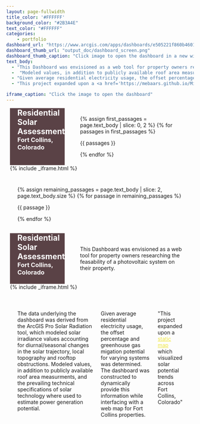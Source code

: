 ```yaml
---
layout: page-fullwidth 
title_color: '#FFFFFF'
background_color: "#2B3A4E"
text_color: "#FFFFFF"
categories:
    - portfolio
dashboard_url: "https://www.arcgis.com/apps/dashboards/e505221f860b46019c62a9c65a37ee75"
dashboard_thumb_url: "output_doc/dashboard_screen.png"
dashboard_thumb_caption: "Click image to open the dashboard in a new window"
text_body: 
  - "This Dashboard was envisioned as a web tool for property owners researching the feasability of a photovoltaic system on their property. The data underlying the dashboard was derived from the ArcGIS Pro Solar Radiation tool, which modeled solar irradiance values accounting for diurnal/seasonal changes in the solar trajectory, local topography and rooftop obstructions."
  -  "Modeled values, in addition to publicly available roof area measurments, and the prevailing technical specifications of solar technology where used to estimate power generation potential."
  - "Given average residential electricity usage, the offset percentage and greenhouse gas migation potential for varying systems was determined. The dashboard was constructed to dynamically provide this information while interfacing with a web map for Fort Collins properties." 
  - "This project expanded upon a <a href='https://mebaars.github.io/MikeBaars/)output_doc/m.baars_FTC_solar_final.pdf' style='color: #9D2519;'>static map</a> which visualized solar potential trends across Fort Collins, Colorado" 

iframe_caption: "Click the image to open the dashboard"
---
```


<style>
.container {
  margin: 10px;
}
.title {
  background-color: #5A4246;
}

h2, h3 {
  color: #FFFFFF;
  padding-left: 20px;
  margin: 0px
}

.body_txt {
padding: 20px;
}

.lead_txt {
padding: 20px;
}

.iframe_box {
  padding-bottom: 20px;
}
</style>
<div class="container t20 hide-for-small-only">
  <div class="title_box medium-4 columns t20">
    <div class="title">    
      <h2>Residential Solar Assessment</h2>
      <h3>Fort Collins, Colorado</h3>
    </div>
    <div class="lead_txt t20">
      {% assign first_passages = page.text_body | slice: 0, 2 %}
      {% for passages in first_passages %}
        <p class="font-size-h4">{{ passages }}</p>
      {% endfor %}
    </div>
  </div>
  <div class="iframe_box medium-8 columns t20">
    <!-- Include the iframe modal content -->
    {% include _iframe.html %}
  </div>
  <div class="medium-8 medium-push-4">
    <div class="body_txt">
      {% assign remaining_passages = page.text_body | slice: 2, page.text_body.size %}
      {% for passage in remaining_passages %}
        <p class="font-size-h4">{{ passage }}</p>
      {% endfor %}
    </div>
  </div>
</div>

<div class="container t20 show-for-small-only">
  <div class="title_box small-12 columns t20">
    <div class=title>    
      <h2>Residential Solar Assessment</h2>
      <h3>Fort Collins, Colorado</h3>
    </div>
    <div class="lead_txt t20">
      <p class="font-size-h4">This Dashboard was envisioned as a web tool for property owners researching the feasability of a photovoltaic system on their property.</p>
    </div>
  </div>
  <div class="iframe_box small-12 columns t20">
    <!-- Include the iframe modal content -->
    {% include _iframe.html %}
  </div>
  <div class="body_txt small-12 columns t20">
    <p class="font-size-h4">The data underlying the dashboard was derived from the ArcGIS Pro Solar Radiation tool, which modeled solar irradiance values accounting for diurnal/seasonal changes in the solar trajectory, local topography and rooftop obstructions. Modeled values, in addition to publicly available roof area measurments, and the prevailing technical specifications of solar technology where used to estimate power generation potential.</p>
    <p class="font-size-h4">Given average residential electricity usage, the offset percentage and greenhouse gas migation potential for varying systems was determined. The dashboard was constructed to dynamically provide this information while interfacing with a web map for Fort Collins properties.</p>
    <p class="font-size-hr">"This project expanded upon a <a href='http://localhost:4000/MikeBaars/output_doc/m.baars_FTC_solar_final.pdf' style='color: #EEE53E;'>static map</a> which visualized solar potential trends across Fort Collins, Colorado"</p>
    </div>
</div>
